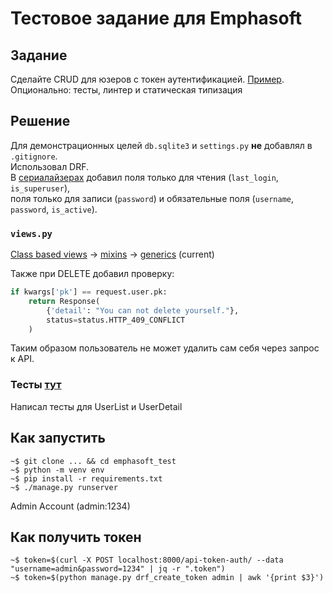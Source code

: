 # Тестовое задание для Emphasoft

## Задание
Сделайте CRUD для юзеров с токен аутентификацией. [Пример](https://emphasoft-test-assignment.herokuapp.com/swagger/). \
Опционально: тесты, линтер и статическая типизация

## Решение
Для демонстрационных целей `db.sqlite3` и `settings.py` **не** добавлял в `.gitignore`. \
Использовал DRF. \
В [сериалайзерах](/crud/serializers.py) добавил поля только для чтения (`last_login`, `is_superuser`), \
поля только для записи (`password`) и обязательные поля (`username`, `password`, `is_active`).

### `views.py`
[Class based views](https://github.com/WannaFight/crud-token/blob/52c7616c32d952c5c126499c2c811ffffbfcdaba/crud/views.py) -> [mixins](https://github.com/WannaFight/crud-token/blob/e6da698c4581b8aab919f16f2db53b89db67e2e4/crud/views.py) -> [generics](https://github.com/WannaFight/crud-token/blob/a4d51e1c74c55ea33d6e2736fed9757d26833de9/crud/views.py) (current)

Также при DELETE добавил проверку:
```python
if kwargs['pk'] == request.user.pk:
    return Response(
        {'detail': "You can not delete yourself."},
        status=status.HTTP_409_CONFLICT
    )
```
Таким образом пользователь не может удалить сам себя через запрос к API.

### Тесты [тут](/crud/tests.py/)
Написал тесты для UserList и UserDetail

## Как запустить
```shell
~$ git clone ... && cd emphasoft_test
~$ python -m venv env
~$ pip install -r requirements.txt
~$ ./manage.py runserver
```
Admin Account (admin:1234)

## Как получить токен
```shell
~$ token=$(curl -X POST localhost:8000/api-token-auth/ --data "username=admin&password=1234" | jq -r ".token")
~$ token=$(python manage.py drf_create_token admin | awk '{print $3}')
```
